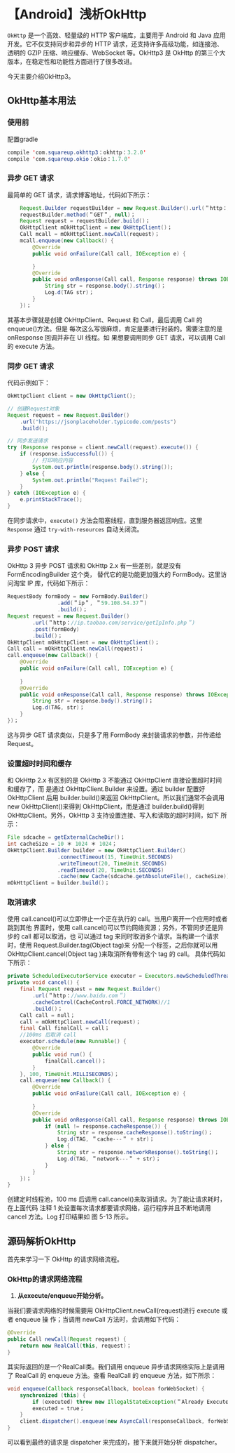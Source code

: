 # 【Android】浅析OkHttp

`OkHttp` 是一个高效、轻量级的 HTTP 客户端库，主要用于 Android 和 Java 应用开发。它不仅支持同步和异步的 HTTP 请求，还支持许多高级功能，如连接池、透明的 GZIP 压缩、响应缓存、WebSocket 等。OkHttp3 是 OkHttp 的第三个大版本，在稳定性和功能性方面进行了很多改进。

今天主要介绍OkHttp3。

## OkHttp基本用法

### 使用前

配置gradle

```java
compile 'com.squareup.okhttp3：okhttp：3.2.0'
compile 'com.squareup.okio：okio：1.7.0'
```

### 异步 GET 请求

最简单的 GET 请求，请求博客地址，代码如下所示：

```java
	Request.Builder requestBuilder = new Request.Builder().url(＂http：//blog.csdn.net/itachi85＂)；
	requestBuilder.method(＂GET＂, null)；
	Request request = requestBuilder.build()；
	OkHttpClient mOkHttpClient = new OkHttpClient()；
	Call mcall = mOkHttpClient.newCall(request)；
	mcall.enqueue(new Callback() {
		@Override
		public void onFailure(Call call, IOException e) {

		}
		@Override
 		public void onResponse(Call call, Response response) throws IOException {
			String str = response.body().string()；
 			Log.d(TAG str)； 
 		}
 	})；
```

其基本步骤就是创建 OkHttpClient、Request 和 Call，最后调用 Call 的 enqueue()方法。但是 每次这么写很麻烦，肯定是要进行封装的。需要注意的是 onResponse 回调并非在 UI 线程。如 果想要调用同步 GET 请求，可以调用 Call 的 execute 方法。

### 同步 GET 请求

代码示例如下：

```java
OkHttpClient client = new OkHttpClient();

// 创建Request对象
Request request = new Request.Builder()
    .url("https://jsonplaceholder.typicode.com/posts")
    .build();

// 同步发送请求
try (Response response = client.newCall(request).execute()) {
    if (response.isSuccessful()) {
        // 打印响应内容
        System.out.println(response.body().string());
    } else {
        System.out.println("Request Failed");
    }
} catch (IOException e) {
    e.printStackTrace();
}
```

在同步请求中，`execute()` 方法会阻塞线程，直到服务器返回响应。这里 `Response` 通过 `try-with-resources` 自动关闭流。

### 异步 POST 请求

OkHttp 3 异步 POST 请求和 OkHttp 2.x 有一些差别，就是没有 FormEncodingBuilder 这个类， 替代它的是功能更加强大的 FormBody。这里访问淘宝 IP 库，代码如下所示：

```java
RequestBody formBody = new FormBody.Builder()
				.add(＂ip＂, ＂59.108.54.37＂)
				.build()；
Request request = new Request.Builder()
		.url(＂http：//ip.taobao.com/service/getIpInfo.php＂)
        .post(formBody)
		.build()；
OkHttpClient mOkHttpClient = new OkHttpClient()；
Call call = mOkHttpClient.newCall(request)；
call.enqueue(new Callback() {
	@Override
	public void onFailure(Call call, IOException e) {
	
	}
	@Override
	public void onResponse(Call call, Response response) throws IOException {
		String str = response.body().string()；
		Log.d(TAG, str)；
	}
})；
```

这与异步 GET 请求类似，只是多了用 FormBody 来封装请求的参数，并传递给 Request。

### 设置超时时间和缓存

和 OkHttp 2.x 有区别的是 OkHttp 3 不能通过 OkHttpClient 直接设置超时时间和缓存了，而 是通过 OkHttpClient.Builder 来设置。通过 builder 配置好 OkHttpClient 后用 builder.build()来返回 OkHttpClient。所以我们通常不会调用 new OkHttpClient()来得到 OkHttpClient，而是通过 builder.build()得到 OkHttpClient。另外，OkHttp 3 支持设置连接、写入和读取的超时时间，如下 所示：

```java
File sdcache = getExternalCacheDir()；
int cacheSize = 10 ＊ 1024 ＊ 1024；
OkHttpClient.Builder builder = new OkHttpClient.Builder()
				.connectTimeout(15, TimeUnit.SECONDS)
				.writeTimeout(20, TimeUnit.SECONDS)
				.readTimeout(20, TimeUnit.SECONDS)
				.cache(new Cache(sdcache.getAbsoluteFile(), cacheSize))；
mOkHttpClient = builder.build()；
```

### 取消请求

使用 call.cancel()可以立即停止一个正在执行的 call。当用户离开一个应用时或者跳到其他 界面时，使用 call.cancel()可以节约网络资源；另外，不管同步还是异步的 call 都可以取消，也 可以通过 tag 来同时取消多个请求。当构建一个请求时，使用 Request.Builder.tag(Object tag)来 分配一个标签，之后你就可以用 OkHttpClient.cancel(Object tag )来取消所有带有这个 tag 的 call。 具体代码如下所示：

```java
private ScheduledExecutorService executor = Executors.newScheduledThreadPool(1)；
private void cancel() {
    final Request request = new Request.Builder()
        .url(＂http：//www.baidu.com＂)
        .cacheControl(CacheControl.FORCE_NETWORK)//1
        .build()；
	Call call = null；
	call = mOkHttpClient.newCall(request)；
	final Call finalCall = call；
	//100ms 后取消 call
	executor.schedule(new Runnable() {
		@Override
		public void run() {
			finalCall.cancel()；
    	}
	}, 100, TimeUnit.MILLISECONDS)；
	call.enqueue(new Callback() {
		@Override
		public void onFailure(Call call, IOException e) {
    
        }
        @Override
        public void onResponse(Call call, Response response) throws IOException {
            if (null != response.cacheResponse()) {
                String str = response.cacheResponse().toString()；
                Log.d(TAG, ＂cache---＂ + str)；
            } else {
                String str = response.networkResponse().toString()；
                Log.d(TAG, ＂network---＂ + str)；
            }
        }
    })；
}
```

创建定时线程池，100 ms 后调用 call.cancel()来取消请求。为了能让请求耗时，在上面代码 注释 1 处设置每次请求都要请求网络，运行程序并且不断地调用 cancel 方法。Log 打印结果如 图 5-13 所示。

## 源码解析OkHttp

首先来学习一下 OkHttp 的请求网络流程。

### OkHttp的请求网络流程

1. **从execute/enqueue开始分析。**

当我们要请求网络的时候需要用 OkHttpClient.newCall(request)进行 execute 或者 enqueue 操 作；当调用 newCall 方法时，会调用如下代码：

```java
@Override
public Call newCall(Request request) {
	return new RealCall(this, request)；
}
```

其实际返回的是一个RealCall类。我们调用 enqueue 异步请求网络实际上是调用了 RealCall 的 enqueue 方法。查看 RealCall 的 enqueue 方法，如下所示：

```java
void enqueue(Callback responseCallback, boolean forWebSocket) {
	synchronized (this) {
    	if (executed) throw new IllegalStateException(＂Already Executed＂)；
    	executed = true；
	}
	client.dispatcher().enqueue(new AsyncCall(responseCallback, forWebSocket))；
}
```

可以看到最终的请求是 dispatcher 来完成的，接下来就开始分析 dispatcher。

